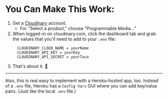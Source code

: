 # You Can Make This Work:

1. Get a [Cloudinary](https://cloudinary.com/users/register/free) account.
    * For "Select a product," choose "Programmable Media..."
2. When logged-in on cloudinary.com, click the dashboard tab and grab the values that you'll need to add to your `.env` file:
      ```
        CLOUDINARY_CLOUD_NAME = yourName
        CLOUDINARY_API_KEY = yourKey
        CLOUDINARY_API_SECRET = yourTaco
      ```
3. That's about it. 🖖

---

Also, this is real easy to implement with a Heroku-hosted app, too. Instead of a `.env` file, Heroku has a `Config Vars` GUI where you can add key/value pairs. (Just like the local `.env` file.)
